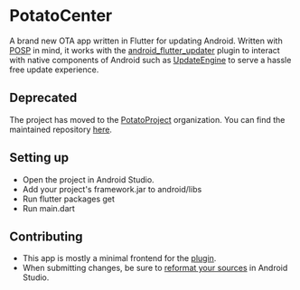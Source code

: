 # PotatoCenter

A brand new OTA app written in Flutter for updating Android. Written with [
POSP](https://potatoproject.co/) in mind, it works with the [android_flutter_updater](https://github.com/AgentFabulous/android_flutter_updater) plugin to interact with native components of Android such as [UpdateEngine](https://android.googlesource.com/platform/frameworks/base/+/master/core/java/android/os/UpdateEngine.java) to serve a hassle free update experience.

## Deprecated
The project has moved to the [PotatoProject](https://github.com/PotatoProject) organization. You can find the maintained repository [here](https://github.com/PotatoProject/PotatoCenter).

## Setting up
- Open the project in Android Studio.
- Add your project's framework.jar to android/libs
- Run flutter packages get 
- Run main.dart

## Contributing
- This app is mostly a minimal frontend for the [plugin](https://github.com/AgentFabulous/android_flutter_updater).
- When submitting changes, be sure to [reformat your sources](https://flutter.dev/docs/development/tools/formatting) in Android Studio.
